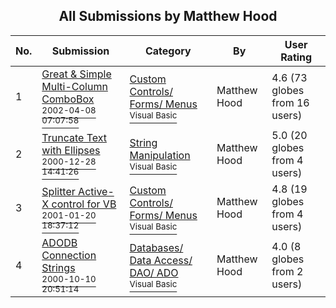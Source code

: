 ﻿<div align="center">

## All Submissions by Matthew Hood

</div>

No.  | Submission | Category | By   | User Rating
---- | ---------- | -------- | ---- | -----------
1 | [Great & Simple Multi\-Column ComboBox<br /><sup>2002-04-08 07:07:58</sup>](https://github.com/Planet-Source-Code/matthew-hood-great-simple-multi-column-combobox__1-26216) | [Custom Controls/ Forms/  Menus<br /><sup>Visual Basic</sup>](../ByCategory/custom-controls-forms-menus__1-4.md) | Matthew Hood | 4.6 (73 globes from 16 users)
2 | [Truncate Text with Ellipses<br /><sup>2000-12-28 14:41:26</sup>](https://github.com/Planet-Source-Code/matthew-hood-truncate-text-with-ellipses__1-13923) | [String Manipulation<br /><sup>Visual Basic</sup>](../ByCategory/string-manipulation__1-5.md) | Matthew Hood | 5.0 (20 globes from 4 users)
3 | [Splitter Active\-X control for VB<br /><sup>2001-01-20 18:37:12</sup>](https://github.com/Planet-Source-Code/matthew-hood-splitter-active-x-control-for-vb__1-14592) | [Custom Controls/ Forms/  Menus<br /><sup>Visual Basic</sup>](../ByCategory/custom-controls-forms-menus__1-4.md) | Matthew Hood | 4.8 (19 globes from 4 users)
4 | [ADODB Connection Strings<br /><sup>2000-10-10 20:51:14</sup>](https://github.com/Planet-Source-Code/matthew-hood-adodb-connection-strings__1-11991) | [Databases/ Data Access/ DAO/ ADO<br /><sup>Visual Basic</sup>](../ByCategory/databases-data-access-dao-ado__1-6.md) | Matthew Hood | 4.0 (8 globes from 2 users)
